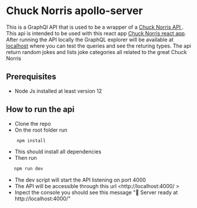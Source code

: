 # Chuck Norris apollo-server
This is a GraphQl API that is used to be a wrapper of a [Chuck Norris API ](https://api.chucknorris.io/ "Chuck Norris api"). This api is intended to be used with this react app [Chuck Norris react app](https://github.com/brungo1995/chuk-apollo-client "react app"). After running the API locally the GraphQL explorer will be available at [localhost](http://localhost:4000/  "graphql explorer") where you can test the queries and see the returing types. The api return random jokes and lists joke categories all related to the great Chuck Norris

## Prerequisites
 * Node Js installed at least version 12

## How to run the api
 * Clone the repo
 * On the root folder run 
```bash
    npm install
```
 * This should install all dependencies
 * Then run 
 ```bash
    npm run dev
```
 * The dev script will start the API listening on port 4000 
 * The API will be accessible through this url <http://localhost:4000/ > 
 * Inpect the console you should see this message "🚀  Server ready at http://localhost:4000/" 
